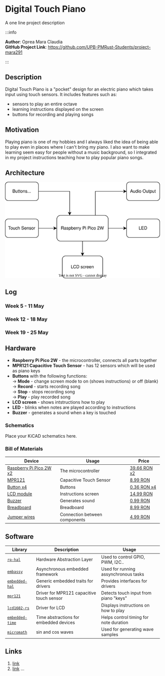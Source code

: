 # Digital Touch Piano
A one line project description

:::info 

**Author**: Oprea Mara Claudia \
**GitHub Project Link**: https://github.com/UPB-PMRust-Students/proiect-mara291

:::

## Description

Digital Touch Piano is a "pocket" design for an electric piano which takes input using touch sensors. It includes features such as:
- sensors to play an entire octave
- learning instructions displayed on the screen
- buttons for recording and playing songs

## Motivation

Playing piano is one of my hobbies and I always liked the idea of being able to play even in places where I can't bring my piano. I also want to make learning seem easy for people without a music background, so I integrated in my project instructions teaching how to play popular piano songs. 

## Architecture 

 ![alt text](diagram.svg)

## Log

<!-- write your progress here every week -->

### Week 5 - 11 May

### Week 12 - 18 May

### Week 19 - 25 May

## Hardware

- **Raspberry Pi Pico 2W** - the microcontroller, connects all parts together
- **MPR121 Capacitive Touch Sensor** - has 12 sensors which will be used as piano keys
- **Buttons** with the following functions:  
	-> **Mode** - change screen mode to on (shows instructions) or off (blank)  
	-> **Record** - starts recording song  
	-> **Stop** - stops recording song  
	-> **Play** - play recorded song  
- **LCD screen** - shows intstructions how to play
- **LED** - blinks when notes are played according to instructions
- **Buzzer** - generates a sound when a key is touched

### Schematics

Place your KiCAD schematics here.

### Bill of Materials

<!-- Fill out this table with all the hardware components that you might need.

The format is 
```
| [Device](link://to/device) | This is used ... | [price](link://to/store) |

```

-->

| Device | Usage | Price |
|--------|--------|-------|
| [Raspberry Pi Pico 2W x2](https://www.raspberrypi.com/documentation/microcontrollers/raspberry-pi-pico.html) | The microcontroller | [39.66 RON x2](https://www.optimusdigital.ro/en/raspberry-pi-boards/12394-raspberry-pi-pico-w.html) |
| [MPR121](https://www.raspberrypi.com/documentation/microcontrollers/raspberry-pi-pico.html) | Capacitive Touch Sensor | [8.99 RON](https://www.optimusdigital.ro/en/raspberry-pi-boards/12394-raspberry-pi-pico-w.html) |
| [Button x4](https://www.raspberrypi.com/documentation/microcontrollers/raspberry-pi-pico.html) | Buttons | [0.36 RON x4](https://www.optimusdigital.ro/en/raspberry-pi-boards/12394-raspberry-pi-pico-w.html) |
| [LCD module](https://www.raspberrypi.com/documentation/microcontrollers/raspberry-pi-pico.html) | Instructions screen | [14.99 RON](https://www.optimusdigital.ro/en/raspberry-pi-boards/12394-raspberry-pi-pico-w.html) |
| [Buzzer](https://www.raspberrypi.com/documentation/microcontrollers/raspberry-pi-pico.html) | Generates sound | [0.99 RON](https://www.optimusdigital.ro/en/raspberry-pi-boards/12394-raspberry-pi-pico-w.html) |
| [Breadboard](https://www.raspberrypi.com/documentation/microcontrollers/raspberry-pi-pico.html) | Breadboard | [8.99 RON](https://www.optimusdigital.ro/en/raspberry-pi-boards/12394-raspberry-pi-pico-w.html) |
| [Jumper wires](https://www.raspberrypi.com/documentation/microcontrollers/raspberry-pi-pico.html) | Connection between components | [4.99 RON](https://www.optimusdigital.ro/en/raspberry-pi-boards/12394-raspberry-pi-pico-w.html) |


## Software

| Library | Description | Usage |
|--------|-------------|-------|
| [`rp-hal`](https://crates.io/crates/rp-hal) | Hardware Abstraction Layer | Used to control GPIO, PWM, I2C.. |
| [`embassy`](https://embassy.dev) | Asynchronous embedded framework | Used for running assynchronous tasks |
| [`embedded-hal`](https://crates.io/crates/embedded-hal) | Generic embedded traits for drivers | Provides interfaces for drivers |
| [`mpr121`](https://crates.io/crates/mpr121) | Driver for MPR121 capacitive touch sensor | Detects touch input from piano "keys" |
| [`lcd1602-rs`](https://crates.io/crates/lcd1602-rs) | Driver for LCD | Displays instructions on how to play |
| [`embedded-time`](https://crates.io/crates/embedded-time) | Time abstractions for embedded devices | Helps control timing for note duration |
| [`micromath`](https://crates.io/crates/micromath) | sin and cos waves | Used for generating wave samples |


## Links

<!-- Add a few links that inspired you and that you think you will use for your project -->

1. [link](https://example.com)
2. [link](https://example3.com)
...


